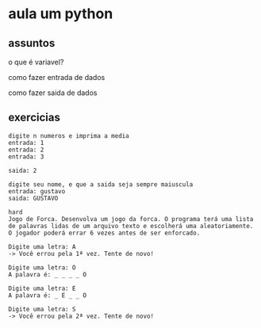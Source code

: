 # aula um python

## assuntos
o que é variavel?

como fazer entrada de dados

como fazer saida de dados

## exercicias
```
digite n numeros e imprima a media
entrada: 1
entrada: 2
entrada: 3

saida: 2
```

```
digite seu nome, e que a saida seja sempre maiuscula
entrada: gustavo
saida: GUSTAVO
```

```
hard
Jogo de Forca. Desenvolva um jogo da forca. O programa terá uma lista de palavras lidas de um arquivo texto e escolherá uma aleatoriamente. O jogador poderá errar 6 vezes antes de ser enforcado.

Digite uma letra: A
-> Você errou pela 1ª vez. Tente de novo!

Digite uma letra: O
A palavra é: _ _ _ _ O

Digite uma letra: E
A palavra é: _ E _ _ O

Digite uma letra: S
-> Você errou pela 2ª vez. Tente de novo!
```